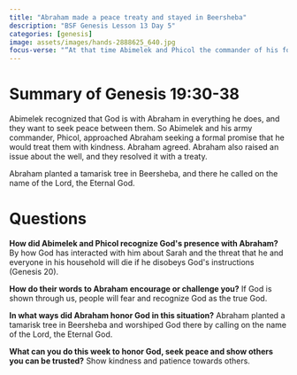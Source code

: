 ```yaml
---
title: "Abraham made a peace treaty and stayed in Beersheba"
description: "BSF Genesis Lesson 13 Day 5"
categories: [genesis]
image: assets/images/hands-2888625_640.jpg
focus-verse: "“At that time Abimelek and Phicol the commander of his forcessaid to Abraham, ‘God is with you in everything you do.’” – Genesis 21:22"
---
```


# Summary of Genesis 19:30-38

Abimelek recognized that God is with Abraham in everything he does, and they want to seek peace between them. So Abimelek and his army commander, Phicol, approached Abraham seeking a formal promise that he would treat them with kindness. Abraham agreed. Abraham also raised an issue about the well, and they resolved it with a treaty. 

Abraham planted a tamarisk tree in Beersheba, and there he called on the name of the Lord, the Eternal God. 

# Questions

**How did Abimelek and Phicol recognize God's presence with Abraham?** By how God has interacted with him about Sarah and the threat that he and everyone in his household will die if he disobeys God's instructions (Genesis 20). 

**How do their words to Abraham encourage or challenge you?** If God is shown through us, people will fear and recognize God as the true God.

**In what ways did Abraham honor God in this situation?** Abraham planted a tamarisk tree in Beersheba and worshiped God there by calling on the name of the Lord, the Eternal God. 

**What can you do this week to honor God, seek peace and show others you can be trusted?** Show kindness and patience towards others.
